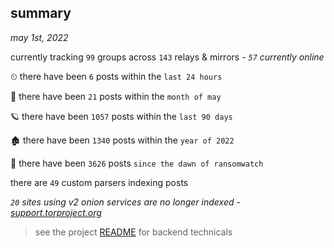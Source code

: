 
## summary
_may 1st, 2022_

currently tracking `99` groups across `143` relays & mirrors - _`57` currently online_

⏲ there have been `6` posts within the `last 24 hours`

🦈 there have been `21` posts within the `month of may`

🪐 there have been `1057` posts within the `last 90 days`

🏚 there have been `1340` posts within the `year of 2022`

🦕 there have been `3626` posts `since the dawn of ransomwatch`

there are `49` custom parsers indexing posts

_`20` sites using v2 onion services are no longer indexed - [support.torproject.org](https://support.torproject.org/onionservices/v2-deprecation/)_

> see the project [README](https://github.com/thetanz/ransomwatch#ransomwatch--) for backend technicals

